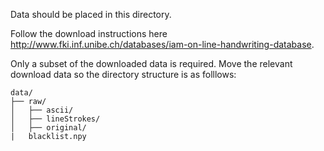 Data should be placed in this directory.

Follow the download instructions here http://www.fki.inf.unibe.ch/databases/iam-on-line-handwriting-database.

Only a subset of the downloaded data is required.  Move the relevant download data so the directory structure is as folllows:

```
data/
├── raw/
│   ├── ascii/
│   ├── lineStrokes/
│   ├── original/
|   blacklist.npy
```
